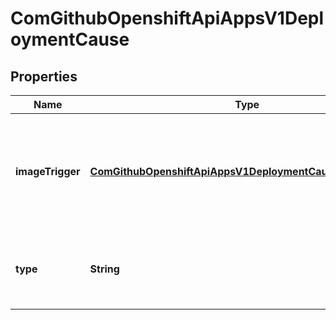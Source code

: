 
# ComGithubOpenshiftApiAppsV1DeploymentCause

## Properties
Name | Type | Description | Notes
------------ | ------------- | ------------- | -------------
**imageTrigger** | [**ComGithubOpenshiftApiAppsV1DeploymentCauseImageTrigger**](ComGithubOpenshiftApiAppsV1DeploymentCauseImageTrigger.md) | ImageTrigger contains the image trigger details, if this trigger was fired based on an image change |  [optional]
**type** | **String** | Type of the trigger that resulted in the creation of a new deployment | 



